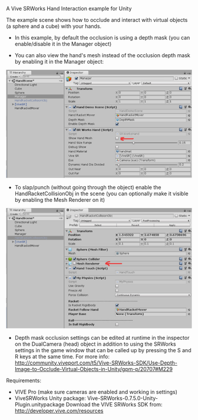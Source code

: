 A Vive SRWorks Hand Interaction example for Unity

The example scene shows how to occlude and interact with virtual objects (a sphere and a cube) with your hands.

- In this example, by default the occlusion is using a depth mask (you can enable/disable it in the Manager object)

- You can also view the hand's mesh instead of the occlusion depth mask by enabling it in the Manager object:

![Manager](./readme_images/manager.png)

- To slap/punch (without going through the object) enable the HandRacketCollisionObj in the scene 
  (you can optionally make it visible by enabling the Mesh Renderer on it)
  
![CollisionObj](./readme_images/CollisionObj.png)

- Depth mask occlusion settings can be edited at runtime in the inspector on the DualCamera (head) object
  in addition to using the SRWorks settings in the game window that can be called up by pressing the S and R keys at the same time.
  For more info:
  http://community.viveport.com/t5/Vive-SRWorks-SDK/Use-Depth-Image-to-Occlude-Virtual-Objects-in-Unity/gpm-p/20707#M229

Requirements: 
- VIVE Pro (make sure cameras are enabled and working in settings)
- ViveSRWorks Unity package: Vive-SRWorks-0.7.5.0-Unity-Plugin.unitypackage
Download the VIVE SRWorks SDK from: http://developer.vive.com/resources
